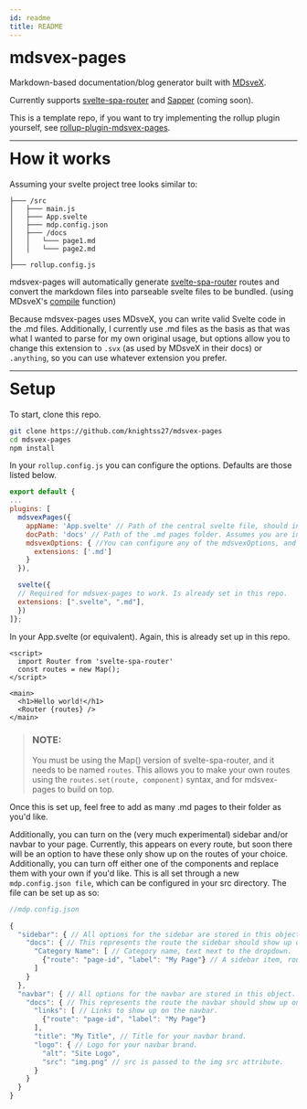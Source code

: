 ```yaml
---
id: readme
title: README
---
```


<div>

# mdsvex-pages

Markdown-based documentation/blog generator built with [MDsveX](https://mdsvex.com/).

Currently supports [svelte-spa-router](https://github.com/ItalyPaleAle/svelte-spa-router) and [Sapper](https://sapper.svelte.dev/) (coming soon).

This is a template repo, if you want to try implementing the rollup plugin yourself, see [rollup-plugin-mdsvex-pages](https://github.com/knightss27/rollup-plugin-mdsvex-pages).

---
# How it works

Assuming your svelte project tree looks similar to:

```
├─── /src
│   ├─── main.js
│   ├─── App.svelte
│   ├─── mdp.config.json
│   ├─── /docs
│   │   └─── page1.md
│   │   └─── page2.md
│   
├─── rollup.config.js
```

mdsvex-pages will automatically generate [svelte-spa-router](https://github.com/ItalyPaleAle/svelte-spa-router) routes and convert the markdown files into parseable svelte files to be bundled. (using MDsveX's [compile](https://mdsvex.com/docs#use-it) function)

Because mdsvex-pages uses MDsveX, you can write valid Svelte code in the .md files. Additionally, I currently use .md files as the basis as that was what I wanted to parse for my own original usage, but options allow you to change this extension to `.svx` (as used by MDsveX in their docs) or `.anything`, so you can use whatever extension you prefer. 

---
# Setup

To start, clone this repo.

```bash
git clone https://github.com/knightss27/mdsvex-pages
cd mdsvex-pages
npm install
```  

In your `rollup.config.js` you can configure the options. Defaults are those listed below.

```js
export default {
...
plugins: [
  mdsvexPages({
    appName: 'App.svelte' // Path of the central svelte file, should include your Router component. Assumes you are in /src.
    docPath: 'docs' // Path of the .md pages folder. Assumes you are in /src.
    mdsvexOptions: { //You can configure any of the mdsvexOptions, and they will be passed to mdsvex.
      extensions: ['.md'] 
    }
  }),

  svelte({
  // Required for mdsvex-pages to work. Is already set in this repo. 
  extensions: [".svelte", ".md"],
  })
]};
```

In your App.svelte (or equivalent). Again, this is already set up in this repo.

```svelte
<script>
  import Router from 'svelte-spa-router'
  const routes = new Map();
</script>

<main>
  <h1>Hello world!</h1>
  <Router {routes} />
</main>
```
> ### NOTE: 
> You must be using the Map() version of svelte-spa-router, and it needs to be named `routes`.
> This allows you to make your own routes using the `routes.set(route, component)` syntax, and for mdsvex-pages to build on top.

Once this is set up, feel free to add as many .md pages to their folder as you'd like.

Additionally, you can turn on the (very much experimental) sidebar and/or navbar to your page. Currently, this appears on every route, but soon there will be an option to have these only show up on the routes of your choice. Additionally, you can turn off either one of the components and replace them with your own if you'd like. This is all set through a new `mdp.config.json file`, which can be configured in your src directory. The file can be set up as so:

```js
//mdp.config.json

{
  "sidebar": { // All options for the sidebar are stored in this object.
    "docs": { // This represents the route the sidebar should show up on.
      "Category Name": [ // Category name, text next to the dropdown.
        {"route": "page-id", "label": "My Page"} // A sidebar item, route for page id relative to the sidebar route.
      ]
    }
  },
  "navbar": { // All options for the navbar are stored in this object.
    "docs": { // This represents the route the navbar should show up on.
      "links": [ // Links to show up on the navbar.
        {"route": "page-id", "label": "My Page"}
      ],
      "title": "My Title", // Title for your navbar brand.
      "logo": { // Logo for your navbar brand.
        "alt": "Site Logo",
        "src": "img.png" // src is passed to the img src attribute.
      }
    }
  }
}
```

</div>

<style>
  div pre {
    margin-right: 12px;
    width: auto;
  }
  div h1 {
    margin-top: 0px;
  }
</style>